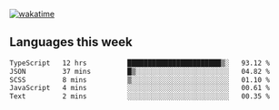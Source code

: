 [![wakatime](https://wakatime.com/badge/user/2d08dcba-b829-42d8-897d-6a005f58591f.svg)](https://wakatime.com/@2d08dcba-b829-42d8-897d-6a005f58591f)

## Languages this week

<!--START_SECTION:waka-->

```txt
TypeScript   12 hrs          ███████████████████████▒░   93.12 %
JSON         37 mins         █▒░░░░░░░░░░░░░░░░░░░░░░░   04.82 %
SCSS         8 mins          ▒░░░░░░░░░░░░░░░░░░░░░░░░   01.10 %
JavaScript   4 mins          ░░░░░░░░░░░░░░░░░░░░░░░░░   00.61 %
Text         2 mins          ░░░░░░░░░░░░░░░░░░░░░░░░░   00.35 %
```

<!--END_SECTION:waka-->

